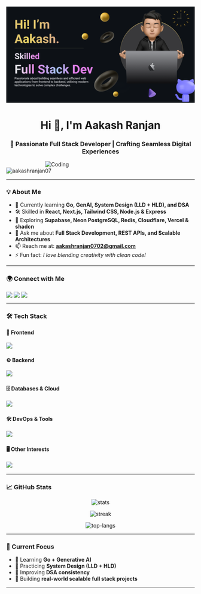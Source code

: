![MasterHead](https://github.com/AakashRanjan07/AakashRanjan07/blob/main/Make%20your%20README.png)

<h1 align="center">Hi 👋, I'm Aakash Ranjan</h1>
<h3 align="center">🚀 Passionate Full Stack Developer | Crafting Seamless Digital Experiences</h3>

<img align="right" alt="Coding" width="400" src="https://camo.githubusercontent.com/19db51af5f90f1b152bc0b9078f5fe97053955be5074f03f17019c70345bdcdb/68747470733a2f2f6d69726f2e6d656469756d2e636f6d2f6d61782f313336302f302a37513379765349765f7430696f4a2d5a2e676966"/>

<p align="left"> <img src="https://komarev.com/ghpvc/?username=aakashranjan07&label=Profile%20views&color=0e75b6&style=flat" alt="aakashranjan07" /> </p>

---

### 💡 About Me
- 🌱 Currently learning **Go, GenAI, System Design (LLD + HLD), and DSA**  
- 🛠 Skilled in **React, Next.js, Tailwind CSS, Node.js & Express**  
- 🔭 Exploring **Supabase, Neon PostgreSQL, Redis, Cloudflare, Vercel & shadcn**  
- 💬 Ask me about **Full Stack Development, REST APIs, and Scalable Architectures**  
- 📫 Reach me at: **aakashranjan0702@gmail.com**  
- ⚡ Fun fact: *I love blending creativity with clean code!*  

---

### 🌍 Connect with Me  
<p align="left">
<a href="https://linkedin.com/in/aakash-ranjan-319b83224" target="_blank"><img align="center" src="https://skillicons.dev/icons?i=linkedin" height="40" /></a>
<a href="https://www.leetcode.com/aakashranjan07" target="_blank"><img align="center" src="https://skillicons.dev/icons?i=leetcode" height="40" /></a>
<a href="https://auth.geeksforgeeks.org/user/aakashranjan0702" target="_blank"><img align="center" src="https://img.icons8.com/color/48/000000/GeeksforGeeks.png" height="40" /></a>
</p>

---

### 🛠 Tech Stack

#### 🎨 Frontend  
<p align="left">
  <img src="https://skillicons.dev/icons?i=react,nextjs,angular,tailwind,typescript,js,html,css" />
</p>

#### ⚙️ Backend  
<p align="left">
  <img src="https://skillicons.dev/icons?i=nodejs,express,dotnet,python,java,go" />
</p>

#### 🗄️ Databases & Cloud  
<p align="left">
  <img src="https://skillicons.dev/icons?i=mongodb,postgres,mysql,redis,firebase,aws,neon" />
</p>

#### 🛠 DevOps & Tools  
<p align="left">
  <img src="https://skillicons.dev/icons?i=docker,git,github,postman,linux,vscode,vercel,cloudflare,figma" />
</p>

#### 🖥️ Other Interests  
<p align="left">
  <img src="https://skillicons.dev/icons?i=neovim,bash,zsh" />
</p>

---

### 📈 GitHub Stats
<p align="center">
  <img src="https://github-readme-stats.vercel.app/api?username=aakashranjan07&show_icons=true&theme=radical" alt="stats" />
</p>

<p align="center">
  <img src="https://github-readme-streak-stats.herokuapp.com/?user=aakashranjan07&theme=radical" alt="streak" />
</p>

<p align="center">
  <img src="https://github-readme-stats.vercel.app/api/top-langs?username=aakashranjan07&show_icons=true&locale=en&layout=compact&theme=radical" alt="top-langs" />
</p>

---

### 🚀 Current Focus  
- 📌 Learning **Go + Generative AI**  
- 📌 Practicing **System Design (LLD + HLD)**  
- 📌 Improving **DSA consistency**  
- 📌 Building **real-world scalable full stack projects**  

---

